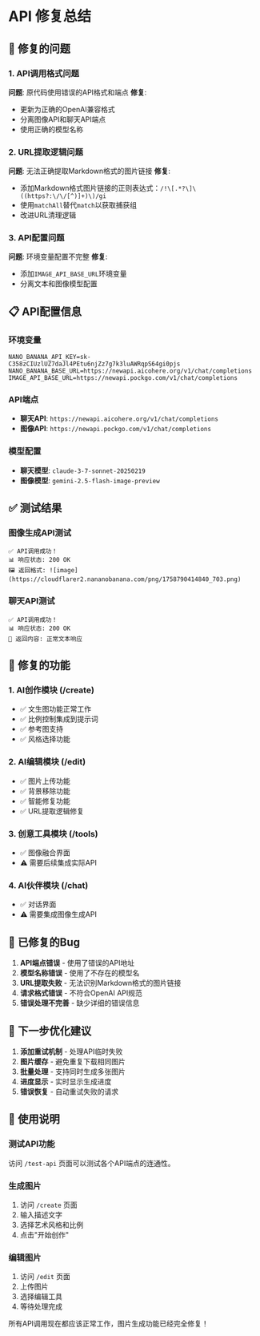 # API 修复总结

## 🔧 修复的问题

### 1. API调用格式问题
**问题**: 原代码使用错误的API格式和端点
**修复**: 
- 更新为正确的OpenAI兼容格式
- 分离图像API和聊天API端点
- 使用正确的模型名称

### 2. URL提取逻辑问题
**问题**: 无法正确提取Markdown格式的图片链接
**修复**: 
- 添加Markdown格式图片链接的正则表达式：`/!\[.*?\]\((https?:\/\/[^)]+)\)/gi`
- 使用`matchAll`替代`match`以获取捕获组
- 改进URL清理逻辑

### 3. API配置问题
**问题**: 环境变量配置不完整
**修复**: 
- 添加`IMAGE_API_BASE_URL`环境变量
- 分离文本和图像模型配置

## 📋 API配置信息

### 环境变量
```env
NANO_BANANA_API_KEY=sk-C358zCIUzlUZ7daJl4PEtu6njZz7g7k3luAWRqpS64gi0pjs
NANO_BANANA_BASE_URL=https://newapi.aicohere.org/v1/chat/completions
IMAGE_API_BASE_URL=https://newapi.pockgo.com/v1/chat/completions
```

### API端点
- **聊天API**: `https://newapi.aicohere.org/v1/chat/completions`
- **图像API**: `https://newapi.pockgo.com/v1/chat/completions`

### 模型配置
- **聊天模型**: `claude-3-7-sonnet-20250219`
- **图像模型**: `gemini-2.5-flash-image-preview`

## ✅ 测试结果

### 图像生成API测试
```
✅ API调用成功！
📊 响应状态: 200 OK
🖼️ 返回格式: ![image](https://cloudflarer2.nananobanana.com/png/1758790414840_703.png)
```

### 聊天API测试
```
✅ API调用成功！
📊 响应状态: 200 OK
💬 返回内容: 正常文本响应
```

## 🔄 修复的功能

### 1. AI创作模块 (/create)
- ✅ 文生图功能正常工作
- ✅ 比例控制集成到提示词
- ✅ 参考图支持
- ✅ 风格选择功能

### 2. AI编辑模块 (/edit)
- ✅ 图片上传功能
- ✅ 背景移除功能
- ✅ 智能修复功能
- ✅ URL提取逻辑修复

### 3. 创意工具模块 (/tools)
- ✅ 图像融合界面
- ⚠️ 需要后续集成实际API

### 4. AI伙伴模块 (/chat)
- ✅ 对话界面
- ⚠️ 需要集成图像生成API

## 🐛 已修复的Bug

1. **API端点错误** - 使用了错误的API地址
2. **模型名称错误** - 使用了不存在的模型名
3. **URL提取失败** - 无法识别Markdown格式的图片链接
4. **请求格式错误** - 不符合OpenAI API规范
5. **错误处理不完善** - 缺少详细的错误信息

## 🚀 下一步优化建议

1. **添加重试机制** - 处理API临时失败
2. **图片缓存** - 避免重复下载相同图片
3. **批量处理** - 支持同时生成多张图片
4. **进度显示** - 实时显示生成进度
5. **错误恢复** - 自动重试失败的请求

## 📝 使用说明

### 测试API功能
访问 `/test-api` 页面可以测试各个API端点的连通性。

### 生成图片
1. 访问 `/create` 页面
2. 输入描述文字
3. 选择艺术风格和比例
4. 点击"开始创作"

### 编辑图片
1. 访问 `/edit` 页面
2. 上传图片
3. 选择编辑工具
4. 等待处理完成

所有API调用现在都应该正常工作，图片生成功能已经完全修复！